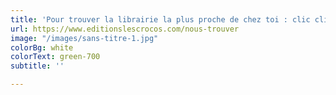 ```yaml
---
title: 'Pour trouver la librairie la plus proche de chez toi : clic clic clic !'
url: https://www.editionslescrocos.com/nous-trouver
image: "/images/sans-titre-1.jpg"
colorBg: white
colorText: green-700
subtitle: ''

---
```

